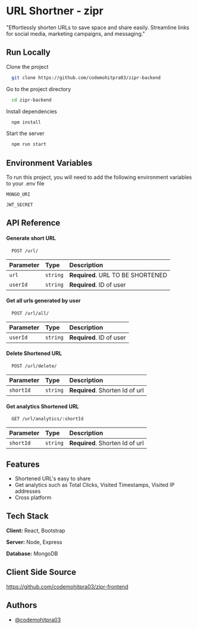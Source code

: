 
# URL Shortner - zipr

"Effortlessly shorten URLs to save space and share easily. Streamline links for social media, marketing campaigns, and messaging."


## Run Locally

Clone the project

```bash
  git clone https://github.com/codemohitpra03/zipr-backend
```

Go to the project directory

```bash
  cd zipr-backend
```

Install dependencies

```bash
  npm install
```

Start the server

```bash
  npm run start
```


## Environment Variables

To run this project, you will need to add the following environment variables to your .env file

`MONGO_URI`

`JWT_SECRET`


## API Reference

#### Generate short URL

```http
  POST /url/
```

| Parameter | Type     | Description                |
| :-------- | :------- | :------------------------- |
| `url` | `string` | **Required**. URL TO BE SHORTENED |
| `userId` | `string` | **Required**. ID of user |

#### Get all urls generated by user

```http
  POST /url/all/
```

| Parameter | Type     | Description                       |
| :-------- | :------- | :-------------------------------- |
| `userId` | `string` | **Required**. ID of user |


#### Delete Shortened URL

```http
  POST /url/delete/
```

| Parameter | Type     | Description                       |
| :-------- | :------- | :-------------------------------- |
| `shortId` | `string` | **Required**. Shorten Id of url |

#### Get analytics Shortened URL

```http
  GET /url/analytics/:shortId
```

| Parameter | Type     | Description                       |
| :-------- | :------- | :-------------------------------- |
| `shortId` | `string` | **Required**. Shorten Id of url |






## Features

- Shortened URL's easy to share
- Get analytics such as Total Clicks, Visited Timestamps, Visited IP addresses
- Cross platform



## Tech Stack

**Client:** React, Bootstrap

**Server:** Node, Express

**Database:** MongoDB


## Client Side Source
https://github.com/codemohitpra03/zipr-frontend

## Authors

- [@codemohitpra03](https://www.github.com/codemohitpra03)
